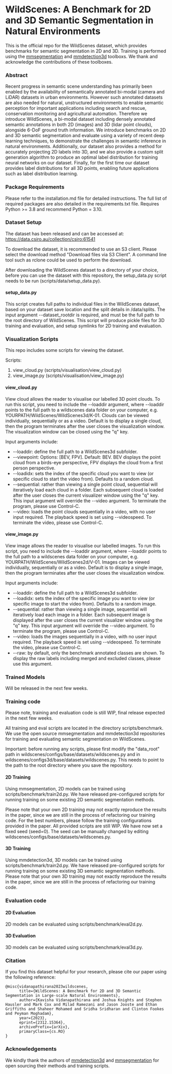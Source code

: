 # WildScenes: A Benchmark for 2D and 3D Semantic Segmentation in Natural Environments

This is the official repo for the WildScenes dataset, which provides benchmarks for semantic segmentation in 2D and 3D. Training is performed using the [mmsegmentation](https://github.com/open-mmlab/mmsegmentation) and [mmdetection3d](https://github.com/open-mmlab/mmdetection3d) toolboxs. We thank and acknowledge the contributions of these toolboxes.

### Abstract

Recent progress in semantic scene understanding has primarily been enabled by the availability of semantically annotated bi-modal (camera and LiDAR) datasets in urban environments. However such annotated datasets are also needed for natural, unstructured environments to enable semantic perception for important applications including search and rescue, conservation monitoring and agricultural automation. Therefore we introduce WildScenes, a bi-modal dataset including densely annotated semantic annotations in both 2D (images) and 3D (lidar point clouds), alongside 6-DoF ground truth information. We introduce benchmarks on 2D and 3D semantic segmentation and evaluate using a variety of recent deep learning techniques, to demonstrate the challenges in semantic inference in natural environments. Additionally, our dataset also provides a method for accurately projecting 2D labels into 3D, and we also provide a custom split generation algorithm to produce an optimal label distribution for training neural networks on our dataset. Finally, for the first time our dataset provides label distributions for all 3D points, enabling future applications such as label distribution learning.

### Package Requirements

Please refer to the installation.md file for detailed instructions. The full list of required packages are also detailed in the requirements.txt file. Requires Python >= 3.8 and recommend Python = 3.10.

### Dataset Setup

The dataset has been released and can be accessed at: https://data.csiro.au/collection/csiro:61541

To download the dataset, it is recommended to use an S3 client. Please select the download method "Download files via S3 Client". A command line tool such as rclone could be used to perform the download.

After downloading the WildScenes dataset to a directory of your choice, before you can use the dataset with this repository, the setup_data.py script needs to be run (scripts/data/setup_data.py).

#### setup_data.py

This script creates full paths to individual files in the WildScenes dataset, based on your dataset save location and the split details in /data/splits.
The input argument --dataset_rootdir is required, and must be the full path to the root directory of WildScenes. 
This script will produce pickle files for 3D training and evaluation, and setup symlinks for 2D training and evaluation.

### Visualization Scripts

This repo includes some scripts for viewing the dataset.

Scripts:
1) view_cloud.py (scripts/visualisation/view_cloud.py)
2) view_image.py (scripts/visualisation/view_image.py)

#### view_cloud.py

View cloud allows the reader to visualise our labelled 3D point clouds. 
To run this script, you need to include the --loaddir argument, where --loaddir points to the full path to a wildscenes data folder on 
your computer, e.g. YOURPATH/WildScenes/WildScenes3d/K-01. Clouds can be viewed individually, sequentially or as a video.
Default is to display a single cloud, then the program terminates after the user closes the visualization window. 
The visualization window can be closed using the "q" key.

Input arguments include:

- --loaddir: define the full path to a WildScenes3d subfolder.
- --viewpoint: Options: [BEV, FPV]. Default: BEV. BEV displays the point cloud from a birds-eye perspective, FPV displays the cloud from a first person perspective.
- --loadidx: sets the index of the specific cloud you want to view (or specific cloud to start the video from). Defaults to a random cloud.
- --sequential: rather than viewing a single point cloud, sequential will iteratively load each cloud in a folder. Each subsequent cloud is loaded after the user closes the current visualizer window using the "q" key. This input argument will override the --video argument. To terminate the program, please use Control-C.
- --video: loads the point clouds sequentially in a video, with no user input required. The playback speed is set using --videospeed. To terminate the video, please use Control-C.

#### view_image.py

View image allows the reader to visualise our labelled images. 
To run this script, you need to include the --loaddir argument, where --loaddir points to the full path to a wildscenes data folder on 
your computer, e.g. YOURPATH/WildScenes/WildScenes2d/V-01. Images can be viewed individually, sequentially or as a video.
Default is to display a single image, then the program terminates after the user closes the visualization window.

Input arguments include:

- --loaddir: define the full path to a WildScenes3d subfolder.
- --loadidx: sets the index of the specific image you want to view (or specific image to start the video from). Defaults to a random image.
- --sequential: rather than viewing a single image, sequential will iteratively load each image in a folder. Each subsequent image is displayed after the user closes the current visualizer window using the "q" key. This input argument will override the --video argument. To terminate the program, please use Control-C.
- --video: loads the images sequentially in a video, with no user input required. The playback speed is set using --videospeed. To terminate the video, please use Control-C.
- --raw: by default, only the benchmark annotated classes are shown. To display the raw labels including merged and excluded classes, please use this argument.

### Trained Models

Will be released in the next few weeks.

### Training code

Please note, training and evaluation code is still WIP, final release expected in the next few weeks.

All training and eval scripts are located in the directory scripts/benchmark. We use the open source mmsegmentation and mmdetection3d repositories for training and evaluating semantic segmentation on WildScenes.

Important: before running any scripts, please first modify the "data_root" path in wildscenes/configs/base/datasets/wildscenes.py
and in wildscenes/configs3d/base/datasets/wildscenes.py.
This needs to point to the path to the root directory where you save the repository.

#### 2D Training

Using mmsegmentation, 2D models can be trained using scripts/benchmark/train2d.py. We have released pre-configured scripts
for running training on some existing 2D semantic segmentation methods.

Please note that your own 2D training may not exactly reproduce the results in the paper, since we are still in the process of refactoring our training code.
For the best numbers, please follow the training configurations provided in the paper. All provided scripts are still WIP.
We have now set a fixed seed (seed=0). The seed can be manually changed by editing wildscenes/configs/base/datasets/wildscenes.py. 

#### 3D Training

Using mmdetection3d, 3D models can be trained using scripts/benchmark/train2d.py. We have released pre-configured scripts
for running training on some existing 3D semantic segmentation methods.
Please note that your own 3D training may not exactly reproduce the results in the paper, since we are still in the process of refactoring our training code.

### Evaluation code

#### 2D Evaluation

2D models can be evaluated using scripts/benchmark/eval2d.py.

#### 3D Evaluation

3D models can be evaluated using scripts/benchmark/eval3d.py.

### Citation
<p>
If you find this dataset helpful for your research, please cite our paper using the following reference:

```
@misc{vidanapathirana2023wildscenes,
      title={WildScenes: A Benchmark for 2D and 3D Semantic Segmentation in Large-scale Natural Environments}, 
      author={Kavisha Vidanapathirana and Joshua Knights and Stephen Hausler and Mark Cox and Milad Ramezani and Jason Jooste and Ethan Griffiths and Shaheer Mohamed and Sridha Sridharan and Clinton Fookes and Peyman Moghadam},
      year={2023},
      eprint={2312.15364},
      archivePrefix={arXiv},
      primaryClass={cs.RO}
}
```

### Acknowledgements

We kindly thank the authors of [mmdetection3d](https://github.com/open-mmlab/mmdetection3d) and [mmsegmentation](https://github.com/open-mmlab/mmsegmentation) for open sourcing their methods and training scripts.